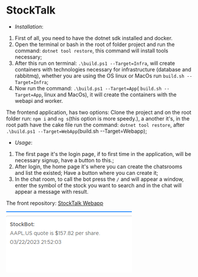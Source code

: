 <h1>StockTalk</h1>

- *Installation*:

1. First of all, you need to have the dotnet sdk installed and docker.
2. Open the terminal or bash in the root of folder project and run the command: `dotnet tool restore`, this command will install tools necessary;
3. After this run on terminal: `.\build.ps1 --Target=Infra`, will create containers with technologies necessary for infrastructure (database and rabbitmq), whether you are using the OS linux or MacOs run `build.sh --Target=Infra`;
4. Now run the command: `.\build.ps1 --Target=App`( `build.sh --Target=App`, linux and MacOs), it will create the containers with the webapi and worker.

The frontend application, has two options: Clone the project and on the root folder run: `npm i` and `ng s`(this option is more speedy.), a another it's, in the root path have the cake file run the command: `dotnet tool restore`, after `.\build.ps1 --Target=WebApp`(build.sh --Target=Webapp);

- *Usage*:
1. The first page it's the login page, if to first time in the application, will be necessary signup, have a button to this.;
2. After login, the home page it's where you can create the chatsrooms and list the existed; Have a button where you can create it;
3. In the chat room, to call the bot press the `/` and will appear a window, enter the symbol of the stock you want to search and in the chat will appear a message with result.

The front repository: [StockTalk Webapp](https://github.com/daviholandas/stocktalk.app.git)

![img|320x271](./imagens/image3.png)